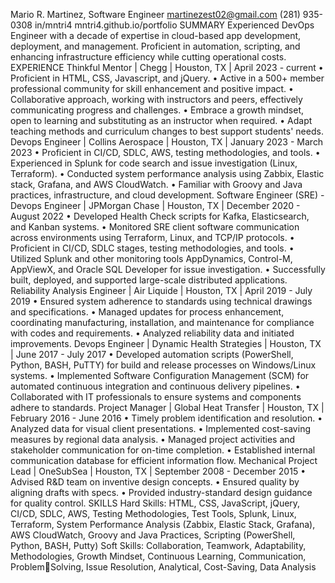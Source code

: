 Mario R. Martinez, Software Engineer
martinezest02@gmail.com (281) 935-0308 in/mntri4 mntri4.github.io/portfolio
SUMMARY
Experienced DevOps Engineer with a decade of expertise in cloud-based app development, deployment, and management. Proficient in
automation, scripting, and enhancing infrastructure efficiency while cutting operational costs.
EXPERIENCE
Thinkful Mentor | Chegg | Houston, TX | April 2023 - current
• Proficient in HTML, CSS, Javascript, and jQuery.
• Active in a 500+ member professional community for skill enhancement and positive impact.
• Collaborative approach, working with instructors and peers, effectively communicating progress and challenges.
• Embrace a growth mindset, open to learning and substituting as an instructor when required.
• Adapt teaching methods and curriculum changes to best support students' needs.
Devops Engineer | Collins Aerospace | Houston, TX | January 2023 - March 2023
• Proficient in CI/CD, SDLC, AWS, testing methodologies, and tools.
• Experienced in Splunk for code search and issue investigation (Linux, Terraform).
• Conducted system performance analysis using Zabbix, Elastic stack, Grafana, and AWS CloudWatch.
• Familiar with Groovy and Java practices, infrastructure, and cloud development.
Software Engineer (SRE) - Devops Engineer | JPMorgan Chase | Houston, TX | December 2020 - August 2022
• Developed Health Check scripts for Kafka, Elasticsearch, and Kanban systems.
• Monitored SRE client software communication across environments using Terraform, Linux, and TCP/IP protocols.
• Proficient in CI/CD, SDLC stages, testing methodologies, and tools.
• Utilized Splunk and other monitoring tools AppDynamics, Control-M, AppViewX, and Oracle SQL Developer for issue investigation.
• Successfully built, deployed, and supported large-scale distributed applications.
Reliability Analysis Engineer | Air Liquide | Houston, TX | April 2019 - July 2019
• Ensured system adherence to standards using technical drawings and specifications.
• Managed updates for process enhancement, coordinating manufacturing, installation, and maintenance for compliance with codes and
requirements.
• Analyzed reliability data and initiated improvements.
Devops Engineer | Dynamic Health Strategies | Houston, TX | June 2017 - July 2017
• Developed automation scripts (PowerShell, Python, BASH, PuTTY) for build and release processes on Windows/Linux systems.
• Implemented Software Configuration Management (SCM) for automated continuous integration and continuous delivery pipelines.
• Collaborated with IT professionals to ensure systems and components adhere to standards.
Project Manager | Global Heat Transfer | Houston, TX | February 2016 - June 2016
• Timely problem identification and resolution.
• Analyzed data for visual client presentations.
• Implemented cost-saving measures by regional data analysis.
• Managed project activities and stakeholder communication for on-time completion.
• Established internal communication database for efficient information flow.
Mechanical Project Lead | OneSubSea | Houston, TX | September 2008 - December 2015
• Advised R&D team on inventive design concepts.
• Ensured quality by aligning drafts with specs.
• Provided industry-standard design guidance for quality control.
SKILLS
Hard Skills: HTML, CSS, JavaScript, jQuery, CI/CD, SDLC, AWS, Testing Methodologies, Test Tools, Splunk, Linux, Terraform, System
Performance Analysis (Zabbix, Elastic Stack, Grafana), AWS CloudWatch, Groovy and Java Practices, Scripting (PowerShell, Python, BASH,
Putty)
Soft Skills: Collaboration, Teamwork, Adaptability, Methodologies, Growth Mindset, Continuous Learning, Communication, ProblemSolving, Issue Resolution, Analytical, Cost-Saving, Data Analysis
